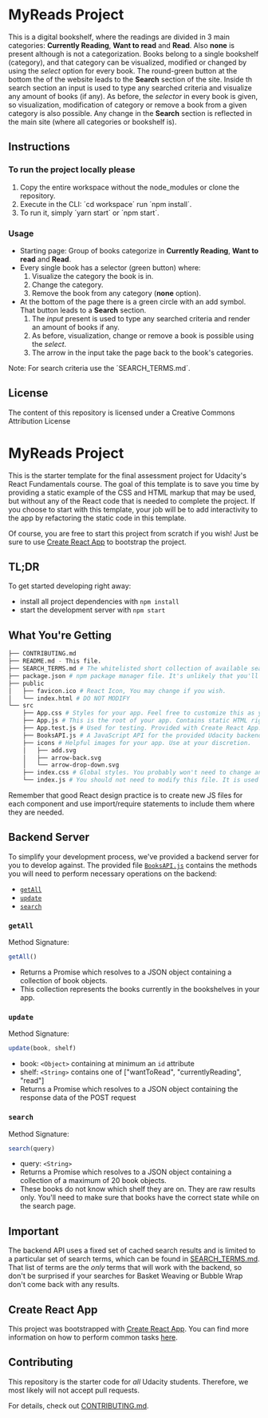 # MyReads Project

This is a digital bookshelf, where the readings are divided in 3 main categories: **Currently Reading**,  **Want to read** and  **Read**. Also **none** is present although is not a categorization. 
Books belong to a single bookshelf (category), and that category can be visualized, modified or changed by using the _select_ option for every book. The round-green button at the bottom the of the website leads to the **Search** section of the site. Inside th search section an input is used to type any searched criteria and visualize any amount of books (if any). As before, the _selector_ in every book is given, so visualization, modification of category or remove a book from a given category is also possible. Any change in the **Search** section is reflected in the main site (where all categories or bookshelf is). 

## Instructions

### To run the project locally please

1. Copy the entire workspace without the node_modules or clone the repository.
2. Execute in the CLI: ´cd workspace´ run ´npm install´.
3. To run it, simply ´yarn start´ or ´npm start´.

### Usage

* Starting page: Group of books categorize in **Currently Reading**,  **Want to read** and  **Read**. 
* Every single book has a selector (green button) where:
  1. Visualize the category the book is in.
  2. Change the category.
  3. Remove the book from any category (**none** option).
* At the bottom of the page there is a green circle with an add symbol. That button leads to a **Search** section. 
  1. The _input_ present is used to type any searched criteria and render an amount of books if any. 
  2. As before, visualization, change or remove a book is possible using the _select_.
  3. The arrow in the input take the page back to the book's categories. 

Note: For search criteria use the ´SEARCH_TERMS.md´.

## License
The content of this repository is licensed under a Creative Commons Attribution License




# MyReads Project

This is the starter template for the final assessment project for Udacity's React Fundamentals course. The goal of this template is to save you time by providing a static example of the CSS and HTML markup that may be used, but without any of the React code that is needed to complete the project. If you choose to start with this template, your job will be to add interactivity to the app by refactoring the static code in this template.

Of course, you are free to start this project from scratch if you wish! Just be sure to use [Create React App](https://github.com/facebookincubator/create-react-app) to bootstrap the project.

## TL;DR

To get started developing right away:

* install all project dependencies with `npm install`
* start the development server with `npm start`

## What You're Getting
```bash
├── CONTRIBUTING.md
├── README.md - This file.
├── SEARCH_TERMS.md # The whitelisted short collection of available search terms for you to use with your app.
├── package.json # npm package manager file. It's unlikely that you'll need to modify this.
├── public
│   ├── favicon.ico # React Icon, You may change if you wish.
│   └── index.html # DO NOT MODIFY
└── src
    ├── App.css # Styles for your app. Feel free to customize this as you desire.
    ├── App.js # This is the root of your app. Contains static HTML right now.
    ├── App.test.js # Used for testing. Provided with Create React App. Testing is encouraged, but not required.
    ├── BooksAPI.js # A JavaScript API for the provided Udacity backend. Instructions for the methods are below.
    ├── icons # Helpful images for your app. Use at your discretion.
    │   ├── add.svg
    │   ├── arrow-back.svg
    │   └── arrow-drop-down.svg
    ├── index.css # Global styles. You probably won't need to change anything here.
    └── index.js # You should not need to modify this file. It is used for DOM rendering only.
```

Remember that good React design practice is to create new JS files for each component and use import/require statements to include them where they are needed.

## Backend Server

To simplify your development process, we've provided a backend server for you to develop against. The provided file [`BooksAPI.js`](src/BooksAPI.js) contains the methods you will need to perform necessary operations on the backend:

* [`getAll`](#getall)
* [`update`](#update)
* [`search`](#search)

### `getAll`

Method Signature:

```js
getAll()
```

* Returns a Promise which resolves to a JSON object containing a collection of book objects.
* This collection represents the books currently in the bookshelves in your app.

### `update`

Method Signature:

```js
update(book, shelf)
```

* book: `<Object>` containing at minimum an `id` attribute
* shelf: `<String>` contains one of ["wantToRead", "currentlyReading", "read"]  
* Returns a Promise which resolves to a JSON object containing the response data of the POST request

### `search`

Method Signature:

```js
search(query)
```

* query: `<String>`
* Returns a Promise which resolves to a JSON object containing a collection of a maximum of 20 book objects.
* These books do not know which shelf they are on. They are raw results only. You'll need to make sure that books have the correct state while on the search page.

## Important
The backend API uses a fixed set of cached search results and is limited to a particular set of search terms, which can be found in [SEARCH_TERMS.md](SEARCH_TERMS.md). That list of terms are the _only_ terms that will work with the backend, so don't be surprised if your searches for Basket Weaving or Bubble Wrap don't come back with any results.

## Create React App

This project was bootstrapped with [Create React App](https://github.com/facebookincubator/create-react-app). You can find more information on how to perform common tasks [here](https://github.com/facebookincubator/create-react-app/blob/master/packages/react-scripts/template/README.md).

## Contributing

This repository is the starter code for _all_ Udacity students. Therefore, we most likely will not accept pull requests.

For details, check out [CONTRIBUTING.md](CONTRIBUTING.md).
